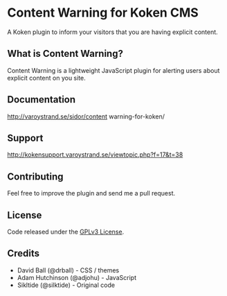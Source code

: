 # Content Warning for Koken CMS
A Koken plugin to inform your visitors that you are having explicit content.

## What is Content Warning? 
Content Warning is a lightweight JavaScript plugin for alerting users about explicit content on you site.

## Documentation
http://varoystrand.se/sidor/content warning-for-koken/

## Support
http://kokensupport.varoystrand.se/viewtopic.php?f=17&t=38

## Contributing
Feel free to improve the plugin and send me a pull request.

## License
Code released under the [GPLv3 License](http://www.gnu.org/copyleft/gpl.html).

## Credits
+ David Ball (@drball) - CSS / themes  
+ Adam Hutchinson (@adjohu) - JavaScript
+ Sikltide (@silktide) - Original code
